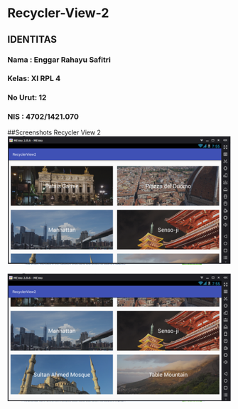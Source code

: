 # Recycler-View-2
## IDENTITAS <br>
### Nama : Enggar Rahayu Safitri 
### Kelas: XI RPL 4
### No Urut: 12
### NIS : 4702/1421.070 <br>
##Screenshots Recycler View 2
![1](https://github.com/Enggarrahayu/Recycler-View-2/blob/master/RecyclerView2.1.PNG) <br> <br>
![2](https://github.com/Enggarrahayu/Recycler-View-2/blob/master/RecyclerView2.2.PNG)

